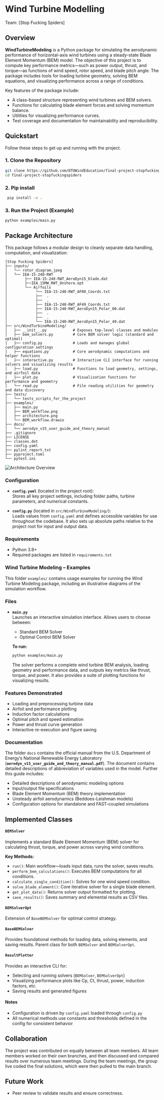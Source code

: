 # Wind Turbine Modelling

Team: [Stop Fucking Spiders]

## Overview

**WindTurbineModeling** is a Python package for simulating the aerodynamic performance of horizontal-axis wind turbines using a steady-state Blade Element Momentum (BEM) model. The objective of this project is to compute key performance metrics—such as power output, thrust, and torque—as functions of wind speed, rotor speed, and blade pitch angle. The package includes tools for loading turbine geometry, solving BEM equations, and visualizing performance across a range of conditions.

Key features of the package include:

- A class-based structure representing wind turbines and BEM solvers.
- Functions for calculating blade element forces and solving momentum balance.
- Utilities for visualizing performance curves.
- Test coverage and documentation for maintainability and reproducibility.


## Quickstart

Follow these steps to get up and running with the project.

### 1. Clone the Repository

```bash
git clone https://github.com/DTUWindEducation/final-project-stopfuckingspiders.git
cd final-project-stopfuckingspiders
```

### 2. Pip install

```bash
 pip install -e .
```

### 3. Run the Project (Example)

```bash
python examples/main.py
```

## Package Architecture

This package follows a modular design to cleanly separate data handling, computation, and visualization:
```
[Stop Fucking Spiders]
├── inputs/
│   └── rotor_diagram.jpeg
│   └── IEA-15-240-RWT
│        ├── IEA-15-240-RWT_AeroDyn15_blade.dat
│        ├──IEA_15MW_RWT_Onshore.opt
│        └── Airfoils
│             └── IEA-15-240-RWT_AF00_Coords.txt
│             ├──  .
│             ├──  .
│             ├── IEA-15-240-RWT_AF49_Coords.txt 
│             ├── IEA-15-240-RWT_AeroDyn15_Polar_00.dat
│             ├──  .
│             ├──  .
│             └── IEA-15-240-RWT_AeroDyn15_Polar_49.dat
├── src/WindTurbineModeling/
│   ├── __init__.py            # Exposes top-level classes and modules
│   ├── bem_solvers.py         # Core BEM solver logic (standard and optimal)
│   ├── config.py              # Loads and manages global configuration settings
│   ├── equations.py           # Core aerodynamic computations and helper functions
│   ├── interactive.py         # Interactive CLI interface for running solvers and visualizing results
│   ├── load.py                # Functions to load geometry, settings, and airfoil data
│   ├── plot.py                # Visualization functions for performance and geometry
│   └── read.py                # File reading utilities for geometry and data discovery
├── tests/
│   └── tests_scripts_for_the_project
├── examples/
│   ├── main.py 
│   ├── BEM_workflow.png
│   ├── architecture.png
│   └── BEM_workflow.drawio
├── docs/
│   └── aerodyn_v15_user_guide_and_theory_manual
├── .gitignore
├── LICENSE
├── classes.dot
├── config.yaml
├── pylint_report.txt
├── pyproject.toml
└── pytest.ini
```

![Architecture Overview](examples/architecture.png)



### Configuration

- **`config.yaml`** (located in the project root):  
  Stores all key project settings, including folder paths, turbine parameters, and numerical constants.

- **`config.py`** (located in `src/WindTurbineModeling/`):  
  Loads values from `config.yaml` and defines accessible variables for use throughout the codebase. It also sets up absolute paths relative to the project root for input and output data.

### Requirements

- Python 3.8+
- Required packages are listed in `requirements.txt`


### Wind Turbine Modeling – Examples

This folder `examples/` contains usage examples for running the Wind Turbine Modeling package, including an illustrative diagrams of the simulation workflow.

### Files

- **`main.py`**  
  Launches an interactive simulation interface. Allows users to choose between:
  - Standard BEM Solver
  - Optimal Control BEM Solver

  **To run:**
  ```bash
  python examples/main.py
  ```

  The solver performs a complete wind turbine BEM analysis, loading geometry and performance data, and outputs key metrics like thrust, torque, and power. It also provides a suite of plotting functions for visualizing results.

### Features Demonstrated

- Loading and preprocessing turbine data
- Airfoil and performance plotting
- Induction factor calculations
- Optimal pitch and speed estimation
- Power and thrust curve generation
- Interactive re-execution and figure saving

### Documentation

The folder `docs` contains the official manual from the U.S. Department of Energy’s National Renewable Energy Laboratory (**`aerodyn_v15_user_guide_and_theory_manual.pdf`**). The document contains detailed descriptions of abbreviation of variables used in the model. Further this guide includes:
  - Detailed descriptions of aerodynamic modeling options
  - Input/output file specifications
  - Blade Element Momentum (BEM) theory implementation
  - Unsteady airfoil aerodynamics (Beddoes-Leishman models)
  - Configuration options for standalone and FAST-coupled simulations


## Implemented Classes

#### `BEMSolver`
Implements a standard Blade Element Momentum (BEM) solver for calculating thrust, torque, and power across varying wind conditions.

**Key Methods:**
- `run()`: Main workflow—loads input data, runs the solver, saves results.
- `perform_bem_calculations()`: Executes BEM computations for all conditions.
- `calculate_single_condition()`: Solves for one wind speed condition.
- `solve_blade_element()`: Core iterative solver for a single blade element.
- `get_plot_data()`: Returns solver output formatted for plotting.
- `save_results()`: Saves summary and elemental results as CSV files.

#### `BEMSolverOpt`
Extension of `BaseBEMSolver` for optimal control strategy.

#### `BaseBEMSolver`
Provides foundational methods for loading data, solving elements, and saving results. Parent class for both `BEMSolver` and `BEMSolverOpt`.

#### `ResultPlotter`
Provides an interactive CLI for:
- Selecting and running solvers (`BEMSolver`, `BEMSolverOpt`)
- Visualizing performance plots like Cp, Ct, thrust, power, induction factors, etc.
- Saving results and generated figures

#### Notes
- Configuration is driven by `config.yaml` loaded through `config.py`
- All numerical methods use constants and thresholds defined in the config for consistent behavior

## Collaboration
The project was contributed on equally between all team members. All team members worked on their own branches, and then discussed and compared results over numerous team meetings. During the team meetings, the group live coded the final solutions, which were then pulled to the main branch.

## Future Work
- Peer review to validate results and ensure correctness.
